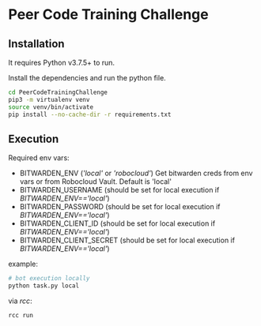 # Peer Code Training Challenge

## Installation

It requires Python v3.7.5+ to run.

Install the dependencies and run the python file.
```sh
cd PeerCodeTrainingChallenge
pip3 -m virtualenv venv
source venv/bin/activate
pip install --no-cache-dir -r requirements.txt
```

## Execution

Required env vars:

- BITWARDEN_ENV (*'local'* or *'robocloud'*) Get bitwarden creds from env vars or from Robocloud Vault. Default is 'local'
- BITWARDEN_USERNAME (should be set for local execution if *BITWARDEN_ENV=='local'*)
- BITWARDEN_PASSWORD (should be set for local execution if *BITWARDEN_ENV=='local'*)
- BITWARDEN_CLIENT_ID (should be set for local execution if *BITWARDEN_ENV=='local'*)
- BITWARDEN_CLIENT_SECRET (should be set for local execution if *BITWARDEN_ENV=='local'*)

example:
```sh
# bot execution locally
python task.py local
```

via *rcc*:
```sh
rcc run
```
